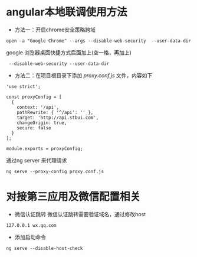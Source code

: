 # angular本地联调使用方法


* 方法一：开启chrome安全策略跨域

```
open -a "Google Chrome" --args --disable-web-security  --user-data-dir
```
google 浏览器桌面快捷方式后面加上(空一格，再加上)  

```
 --disable-web-security --user-data-dir
```


* 方法二：在项目根目录下添加 *proxy.conf.js* 文件，内容如下

```
'use strict';

const proxyConfig = [
  {
    context: '/api',
    pathRewrite: { '^/api': '' },
    target: 'http://api.stbui.com',
    changeOrigin: true,
    secure: false
  }
];

module.exports = proxyConfig;
```

通过ng server 来代理请求

```
ng serve --proxy-config proxy.conf.js
```


# 对接第三应用及微信配置相关

* 微信认证跳转
微信认证跳转需要验证域名，通过修改host
```
127.0.0.1 wx.qq.com
```
* 添加启动命令
```
ng serve --disable-host-check
```

